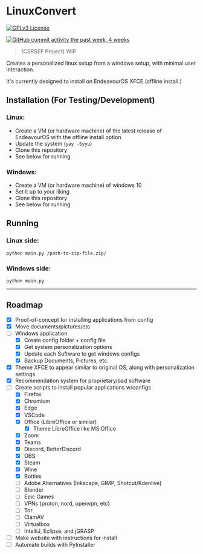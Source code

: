 # LinuxConvert

[![GPLv3 License](https://img.shields.io/badge/License-GPL%20v3-green.svg)](https://opensource.org/licenses/)
<!-- [![Github All Releases](https://img.shields.io/github/downloads/whop42/LinuxConvert/total.svg?style=flat)]() -->
[![GitHub commit activity the past week, 4 weeks](https://img.shields.io/github/commit-activity/w/whop42/LinuxConvert.svg?style=flat)]()

> (CSRSEF Project)
> WIP

Creates a personalized linux setup from a windows setup, with minimal user interaction.

It's currently designed to install on EndeavourOS XFCE (offline install.)

## Installation (For Testing/Development)

### Linux:

- Create a VM (or hardware machine) of the latest release of EndeavourOS with the offline install option
- Update the system (`yay -Syyu`)
- Clone this repository
- See below for running

### Windows:

- Create a VM (or hardware machine) of windows 10
- Set it up to your liking
- Clone this repository
- See below for running

## Running

### Linux side:

`python main.py /path-to-zip-file.zip/`

### Windows side:

`python main.py`

---
## Roadmap

- [x] Proof-of-concept for installing applications from config
- [X] Move documents/pictures/etc
- [ ] Windows application
    - [X] Create config folder + config file
    - [X] Get system personalization options
    - [X] Update each Software to get windows configs
    - [X] Backup Documents, Pictures, etc.
- [X] Theme XFCE to appear similar to original OS, along with personalization settings
- [X] Recommendation system for proprietary/bad software
- [ ] Create scripts to install popular applications w/configs
    - [X] Firefox
    - [X] Chromium
    - [X] Edge
    - [X] VSCode
    - [X] Office (LibreOffice or similar)
        - [X] Theme LibreOffice like MS Office
    - [X] Zoom
    - [X] Teams
    - [X] Discord, BetterDiscord
    - [X] OBS
    - [X] Steam
    - [X] Wine
    - [X] Bottles
    - [ ] Adobe Alternatives (Inkscape, GIMP, Shotcut/Kdenlive)
    - [ ] Blender
    - [ ] Epic Games
    - [ ] VPNs (proton, nord, openvpn, etc)
    - [ ] Tor
    - [ ] ClamAV
    - [ ] Virtualbox
    - [ ] IntelliJ, Eclipse, and jGRASP
- [ ] Make website with instructions for install
- [ ] Automate builds with PyInstaller
